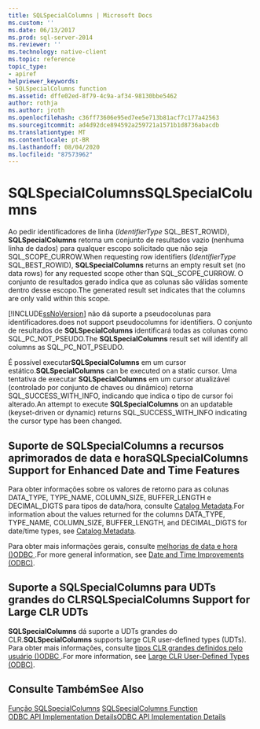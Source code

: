 ```yaml
---
title: SQLSpecialColumns | Microsoft Docs
ms.custom: ''
ms.date: 06/13/2017
ms.prod: sql-server-2014
ms.reviewer: ''
ms.technology: native-client
ms.topic: reference
topic_type:
- apiref
helpviewer_keywords:
- SQLSpecialColumns function
ms.assetid: dffe02ed-8f79-4c9a-af34-98130bbe5462
author: rothja
ms.author: jroth
ms.openlocfilehash: c36ff73606e95ed7ee5e713b81acf7c177a42563
ms.sourcegitcommit: ad4d92dce894592a259721a1571b1d8736abacdb
ms.translationtype: MT
ms.contentlocale: pt-BR
ms.lasthandoff: 08/04/2020
ms.locfileid: "87573962"
---
```

# <a name="sqlspecialcolumns"></a><span data-ttu-id="44cac-102">SQLSpecialColumns</span><span class="sxs-lookup"><span data-stu-id="44cac-102">SQLSpecialColumns</span></span>
  <span data-ttu-id="44cac-103">Ao pedir identificadores de linha (*IdentifierType* SQL_BEST_ROWID), **SQLSpecialColumns** retorna um conjunto de resultados vazio (nenhuma linha de dados) para qualquer escopo solicitado que não seja SQL_SCOPE_CURROW.</span><span class="sxs-lookup"><span data-stu-id="44cac-103">When requesting row identifiers (*IdentifierType* SQL_BEST_ROWID), **SQLSpecialColumns** returns an empty result set (no data rows) for any requested scope other than SQL_SCOPE_CURROW.</span></span> <span data-ttu-id="44cac-104">O conjunto de resultados gerado indica que as colunas são válidas somente dentro desse escopo.</span><span class="sxs-lookup"><span data-stu-id="44cac-104">The generated result set indicates that the columns are only valid within this scope.</span></span>  
  
 [!INCLUDE[ssNoVersion](../../includes/ssnoversion-md.md)] <span data-ttu-id="44cac-105">não dá suporte a pseudocolunas para identificadores.</span><span class="sxs-lookup"><span data-stu-id="44cac-105">does not support pseudocolumns for identifiers.</span></span> <span data-ttu-id="44cac-106">O conjunto de resultados de **SQLSpecialColumns** identificará todas as colunas como SQL_PC_NOT_PSEUDO.</span><span class="sxs-lookup"><span data-stu-id="44cac-106">The **SQLSpecialColumns** result set will identify all columns as SQL_PC_NOT_PSEUDO.</span></span>  
  
 <span data-ttu-id="44cac-107">É possível executar**SQLSpecialColumns** em um cursor estático.</span><span class="sxs-lookup"><span data-stu-id="44cac-107">**SQLSpecialColumns** can be executed on a static cursor.</span></span> <span data-ttu-id="44cac-108">Uma tentativa de executar **SQLSpecialColumns** em um cursor atualizável (controlado por conjunto de chaves ou dinâmico) retorna SQL_SUCCESS_WITH_INFO, indicando que indica o tipo de cursor foi alterado.</span><span class="sxs-lookup"><span data-stu-id="44cac-108">An attempt to execute **SQLSpecialColumns** on an updatable (keyset-driven or dynamic) returns SQL_SUCCESS_WITH_INFO indicating the cursor type has been changed.</span></span>  
  
## <a name="sqlspecialcolumns-support-for-enhanced-date-and-time-features"></a><span data-ttu-id="44cac-109">Suporte de SQLSpecialColumns a recursos aprimorados de data e hora</span><span class="sxs-lookup"><span data-stu-id="44cac-109">SQLSpecialColumns Support for Enhanced Date and Time Features</span></span>  
 <span data-ttu-id="44cac-110">Para obter informações sobre os valores de retorno para as colunas DATA_TYPE, TYPE_NAME, COLUMN_SIZE, BUFFER_LENGTH e DECIMAL_DIGTS para tipos de data/hora, consulte [Catalog Metadata](../native-client-odbc-date-time/metadata-catalog.md).</span><span class="sxs-lookup"><span data-stu-id="44cac-110">For information about the values returned for the columns DATA_TYPE, TYPE_NAME, COLUMN_SIZE, BUFFER_LENGTH, and DECIMAL_DIGTS for date/time types, see [Catalog Metadata](../native-client-odbc-date-time/metadata-catalog.md).</span></span>  
  
 <span data-ttu-id="44cac-111">Para obter mais informações gerais, consulte [melhorias de data e hora &#40;&#41;ODBC ](../native-client-odbc-date-time/date-and-time-improvements-odbc.md).</span><span class="sxs-lookup"><span data-stu-id="44cac-111">For more general information, see [Date and Time Improvements &#40;ODBC&#41;](../native-client-odbc-date-time/date-and-time-improvements-odbc.md).</span></span>  
  
## <a name="sqlspecialcolumns-support-for-large-clr-udts"></a><span data-ttu-id="44cac-112">Suporte a SQLSpecialColumns para UDTs grandes do CLR</span><span class="sxs-lookup"><span data-stu-id="44cac-112">SQLSpecialColumns Support for Large CLR UDTs</span></span>  
 <span data-ttu-id="44cac-113">**SQLSpecialColumns** dá suporte a UDTs grandes do CLR.</span><span class="sxs-lookup"><span data-stu-id="44cac-113">**SQLSpecialColumns** supports large CLR user-defined types (UDTs).</span></span> <span data-ttu-id="44cac-114">Para obter mais informações, consulte [tipos CLR grandes definidos pelo usuário &#40;&#41;ODBC ](../native-client/odbc/large-clr-user-defined-types-odbc.md).</span><span class="sxs-lookup"><span data-stu-id="44cac-114">For more information, see [Large CLR User-Defined Types &#40;ODBC&#41;](../native-client/odbc/large-clr-user-defined-types-odbc.md).</span></span>  
  
## <a name="see-also"></a><span data-ttu-id="44cac-115">Consulte Também</span><span class="sxs-lookup"><span data-stu-id="44cac-115">See Also</span></span>  
 <span data-ttu-id="44cac-116">[Função SQLSpecialColumns](https://go.microsoft.com/fwlink/?LinkId=59371) </span><span class="sxs-lookup"><span data-stu-id="44cac-116">[SQLSpecialColumns Function](https://go.microsoft.com/fwlink/?LinkId=59371) </span></span>  
 [<span data-ttu-id="44cac-117">ODBC API Implementation Details</span><span class="sxs-lookup"><span data-stu-id="44cac-117">ODBC API Implementation Details</span></span>](odbc-api-implementation-details.md)  
  
  
